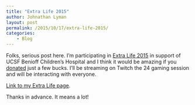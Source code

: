 ```yaml
---
title: "Extra Life 2015"
author: Johnathan Lyman
layout: post
permalink: /2015/10/17/extra-life-2015/
categories:
    - Blog
---
```


Folks, serious post here. I’m participating in [Extra Life 2015](http://www.extra-life.org/index.cfm?fuseaction=donorDrive.participant&participantID=176691) in support of UCSF Benioff Children’s Hospital and I think it would be amazing if you [donated](http://www.extra-life.org/index.cfm?fuseaction=donorDrive.participant&participantID=176691) just a few bucks. I’ll be streaming on Twitch the 24 gaming session and will be interacting with everyone.

[Link to my Extra Life page](http://www.extra-life.org/index.cfm?fuseaction=donorDrive.participant&participantID=176691).

Thanks in advance. It means a lot!

